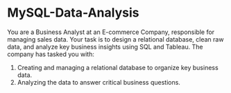 # MySQL-Data-Analysis
You are a Business Analyst at an E-commerce Company, responsible for managing sales data.
Your task is to design a relational database, clean raw data, and analyze key business insights
using SQL and Tableau.
The company has tasked you with:
1. Creating and managing a relational database to organize key business data.
2. Analyzing the data to answer critical business questions. 
